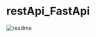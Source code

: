 # restApi_FastApi
![readme](https://user-images.githubusercontent.com/79595858/233818745-d84a2556-0fda-4d33-8bb5-01189d69fbcd.jpg)

